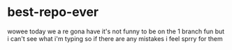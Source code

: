 # best-repo-ever

wowee
today we a re gona have it's not funny to be on the 1 branch fun
but i can't see what i'm typing so if there are any mistakes i feel sprry for them


